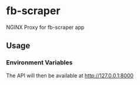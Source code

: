 # fb-scraper

NGINX Proxy for fb-scraper app
## Usage

### Environment Variables

The API will then be available at http://127.0.0.1:8000
